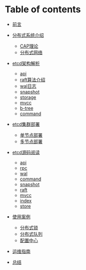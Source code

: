# Table of contents

* [前言](README.md)

* [分布式系统介绍](introduce/README.md)
    * [CAP理论](introduce/cap.md)
    * [分布式网络](introduce/network.md)

* [etcd架构解析](arch/README.md)
    * [api](arch/api.md)
    * [raft算法介绍](arch/raft.md)
    * [wal日志](arch/wal.md)
    * [snapshot](arch/snapshot.md)
    * [storage](arch/storage.md)
    * [mvcc](arch/mvcc.md)
    * [b-tree](arch/b-tree.md)
    * [command](arch/command.md)

* [etcd集群部署](cluster/README.md)
    * [单节点部署](cluster/singlenode.md)
    * [多节点部署](cluster/multinode.md)

* [etcd源码阅读](sourceCode/README.md)
    * [api]()
    * [rpc]()
    * [wal]()
    * [command]()
    * [snapshot]()
    * [raft]()
    * [mvcc]()
    * [index]()
    * [store]()

* [使用案例](usage/README.md)
    * [分布式锁]()
    * [分布式队列]()
    * [配置中心]()

* [运维指南](ops/README.md)

* [总结](conclusion/README.md)

